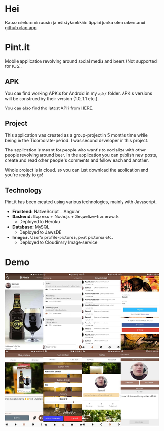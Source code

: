 # Hei
Katso mielummin uusin ja edistyksekkäin äppini jonka olen rakentanut [github clap app](https://github.com/ChristianKatka/clap-app-public)

# Pint<span></span>.it

Mobile application revolving around social media and beers
(Not supported for IOS).

## APK

You can find working APK:s for Android in my ```apk/``` folder. APK:s versions
will be construed by their version (1.0, 1.1 etc.).

You can also find the latest APK from [HERE](https://drive.google.com/open?id=1qlXVHNGnDt01NYakWp3wxT3ZI5llAsmM).

## Project

This application was created as a group-project in 5 months time while being in
the Ticorporate-period. I was second developer in this project.

The application is meant for people who want's to socialize with other people revolving around beer. In the application you can publish new posts, create and read
other people's comments and follow each and another.

Whole project is in cloud, so you can just download the application and you're ready
to go!

## Technology

Pint<span></span>.it has been created using various technologies, mainly with Javascript.

- **Frontend:**  NativeScript + Angular
- **Backend:** Express + Node.js + Sequelize-framework 
  - Deployed to Heroku
- **Database:** MySQL
  - Deployed to JawsDB
- **Images:** User's profile-pictures, post pictures etc.
  - Deployed to Cloudinary Image-service

# Demo

![Collapsed Image](demo-images/collapsed.png) 

